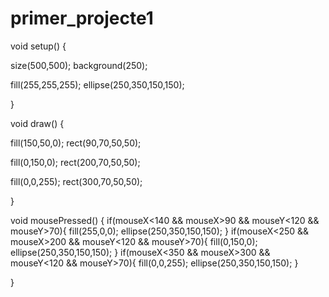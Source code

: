 # primer_projecte1
void setup() {
  
size(500,500);
background(250);

fill(255,255,255);
ellipse(250,350,150,150);

}

void draw() {
  
fill(150,50,0);
rect(90,70,50,50);

fill(0,150,0);
rect(200,70,50,50);

fill(0,0,255);
rect(300,70,50,50);
  
}  
  
void mousePressed() {
if(mouseX<140 && mouseX>90 && mouseY<120 && mouseY>70){
fill(255,0,0);
ellipse(250,350,150,150);
}
if(mouseX<250 && mouseX>200 && mouseY<120 && mouseY>70){
fill(0,150,0);
ellipse(250,350,150,150);
}
if(mouseX<350 && mouseX>300 && mouseY<120 && mouseY>70){
fill(0,0,255);
ellipse(250,350,150,150);
}

}
